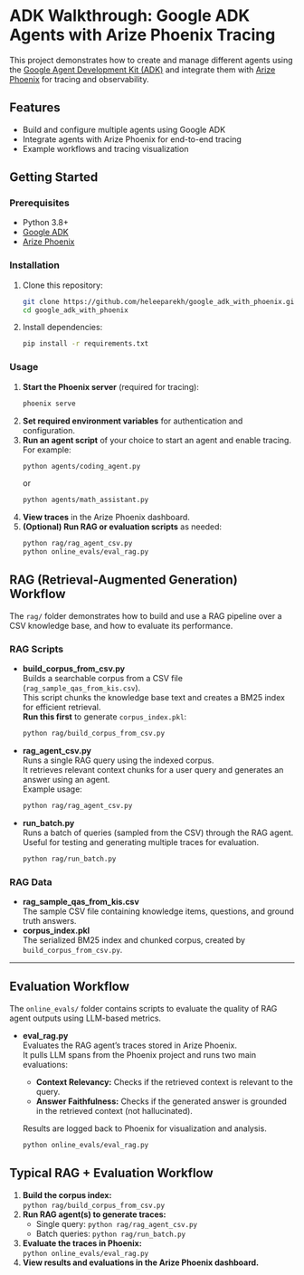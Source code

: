 # ADK Walkthrough: Google ADK Agents with Arize Phoenix Tracing

This project demonstrates how to create and manage different agents using the [Google Agent Development Kit (ADK)](https://github.com/google/agent-development-kit) and integrate them with [Arize Phoenix](https://github.com/Arize-ai/phoenix) for tracing and observability.

## Features

- Build and configure multiple agents using Google ADK
- Integrate agents with Arize Phoenix for end-to-end tracing
- Example workflows and tracing visualization

## Getting Started

### Prerequisites

- Python 3.8+
- [Google ADK](https://google.github.io/adk-docs/)
- [Arize Phoenix](https://arize.com/docs/phoenix)

### Installation

1. Clone this repository:
    ```sh
    git clone https://github.com/heleeparekh/google_adk_with_phoenix.git
    cd google_adk_with_phoenix
    ```

2. Install dependencies:
    ```sh
    pip install -r requirements.txt
    ```

### Usage


1. **Start the Phoenix server** (required for tracing):
    ```sh
    phoenix serve
    ```
2. **Set required environment variables** for authentication and configuration.
3. **Run an agent script** of your choice to start an agent and enable tracing. For example:
    ```sh
    python agents/coding_agent.py
    ```
    or
    ```sh
    python agents/math_assistant.py
    ```
4. **View traces** in the Arize Phoenix dashboard.
5. **(Optional) Run RAG or evaluation scripts** as needed:
    ```sh
    python rag/rag_agent_csv.py
    python online_evals/eval_rag.py
    ```

## RAG (Retrieval-Augmented Generation) Workflow

The `rag/` folder demonstrates how to build and use a RAG pipeline over a CSV knowledge base, and how to evaluate its performance.

### RAG Scripts

- **build_corpus_from_csv.py**  
  Builds a searchable corpus from a CSV file (`rag_sample_qas_from_kis.csv`).  
  This script chunks the knowledge base text and creates a BM25 index for efficient retrieval.  
  **Run this first** to generate `corpus_index.pkl`:
  ```sh
  python rag/build_corpus_from_csv.py
  ```

- **rag_agent_csv.py**  
  Runs a single RAG query using the indexed corpus.  
  It retrieves relevant context chunks for a user query and generates an answer using an agent.  
  Example usage:
  ```sh
  python rag/rag_agent_csv.py
  ```

- **run_batch.py**  
  Runs a batch of queries (sampled from the CSV) through the RAG agent.  
  Useful for testing and generating multiple traces for evaluation.
  ```sh
  python rag/run_batch.py
  ```

### RAG Data

- **rag_sample_qas_from_kis.csv**  
  The sample CSV file containing knowledge items, questions, and ground truth answers.
- **corpus_index.pkl**  
  The serialized BM25 index and chunked corpus, created by `build_corpus_from_csv.py`.

---

## Evaluation Workflow

The `online_evals/` folder contains scripts to evaluate the quality of RAG agent outputs using LLM-based metrics.

- **eval_rag.py**  
  Evaluates the RAG agent’s traces stored in Arize Phoenix.  
  It pulls LLM spans from the Phoenix project and runs two main evaluations:
  - **Context Relevancy:** Checks if the retrieved context is relevant to the query.
  - **Answer Faithfulness:** Checks if the generated answer is grounded in the retrieved context (not hallucinated).
  
  Results are logged back to Phoenix for visualization and analysis.
  ```sh
  python online_evals/eval_rag.py
  ```

## Typical RAG + Evaluation Workflow

1. **Build the corpus index:**  
   `python rag/build_corpus_from_csv.py`
2. **Run RAG agent(s) to generate traces:**  
   - Single query: `python rag/rag_agent_csv.py`
   - Batch queries: `python rag/run_batch.py`
3. **Evaluate the traces in Phoenix:**  
   `python online_evals/eval_rag.py`
4. **View results and evaluations in the Arize Phoenix dashboard.**

